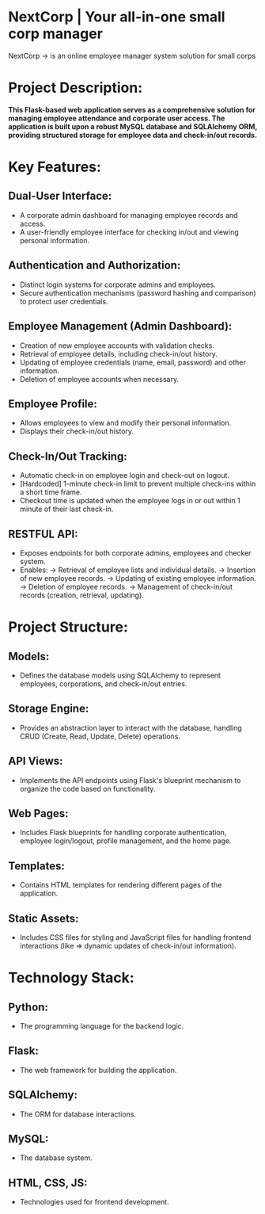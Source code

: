 # NextCorp | Your all-in-one small corp manager


NextCorp -> is an online employee manager system solution for small corps


# Project Description:
__This Flask-based web application serves as a comprehensive solution for managing employee attendance and corporate user access. The application is built upon a robust MySQL database and SQLAlchemy ORM, providing structured storage for employee data and check-in/out records.__

# Key Features:

## Dual-User Interface:
* A corporate admin dashboard for managing employee records and access.
* A user-friendly employee interface for checking in/out and viewing personal information.

## Authentication and Authorization:
* Distinct login systems for corporate admins and employees.
* Secure authentication mechanisms (password hashing and comparison) to protect user credentials.


## Employee Management (Admin Dashboard):
* Creation of new employee accounts with validation checks.
* Retrieval of employee details, including check-in/out history.
* Updating of employee credentials (name, email, password) and other information.
* Deletion of employee accounts when necessary.

## Employee Profile:
* Allows employees to view and modify their personal information.
* Displays their check-in/out history.


## Check-In/Out Tracking:
* Automatic check-in on employee login and check-out on logout.
* [Hardcoded] 1-minute check-in limit to prevent multiple check-ins within a short time frame.
* Checkout time is updated when the employee logs in or out within 1 minute of their last check-in.


## RESTFUL API:
* Exposes endpoints for both corporate admins, employees and checker system.
* Enables:
  -> Retrieval of employee lists and individual details.
  -> Insertion of new employee records.
  -> Updating of existing employee information.
  -> Deletion of employee records.
  -> Management of check-in/out records (creation, retrieval, updating).

# Project Structure:
## Models:
* Defines the database models using SQLAlchemy to represent employees,
corporations, and check-in/out entries.

## Storage Engine:
* Provides an abstraction layer to interact with the database, handling CRUD (Create, Read, Update, Delete) operations.

## API Views:
*  Implements the API endpoints using Flask's blueprint mechanism to organize the code based on functionality.

## Web Pages:
* Includes Flask blueprints for handling corporate authentication,
employee login/logout, profile management, and the home page.

## Templates:
* Contains HTML templates for rendering different pages of the application.

## Static Assets:
* Includes CSS files for styling and JavaScript files for handling frontend interactions (like => dynamic updates of check-in/out information).


# Technology Stack:
## Python:
* The programming language for the backend logic.
## Flask:
* The web framework for building the application.
## SQLAlchemy:
* The ORM for database interactions.
## MySQL:
* The database system.
## HTML, CSS, JS:
* Technologies used for frontend development.
